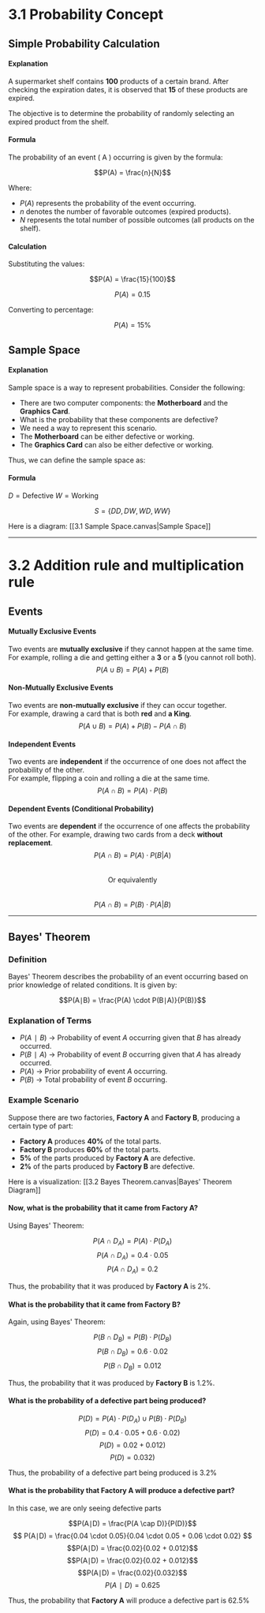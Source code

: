 # 3.1 Probability Concept  

## Simple Probability Calculation
#### Explanation
A supermarket shelf contains **100** products of a certain brand. After checking the expiration dates, it is observed that **15** of these products are expired.

The objective is to determine the probability of randomly selecting an expired product from the shelf.

#### Formula
The probability of an event \( A \) occurring is given by the formula:

$$P(A) = \frac{n}{N}$$

Where:
- $P(A)$ represents the probability of the event occurring.
- $n$ denotes the number of favorable outcomes (expired products).
- $N$ represents the total number of possible outcomes (all products on the shelf).

#### Calculation
Substituting the values:

$$P(A) = \frac{15}{100}$$

$$P(A) = 0.15$$

Converting to percentage:

$$P(A) = 15\%$$


## Sample Space  
#### Explanation
Sample space is a way to represent probabilities. Consider the following:  

- There are two computer components: the **Motherboard** and the **Graphics Card**.  
- What is the probability that these components are defective?  
- We need a way to represent this scenario.  
- The **Motherboard** can be either defective or working.  
- The **Graphics Card** can also be either defective or working.  

Thus, we can define the sample space as: 

#### Formula
$D = \text{Defective}$
$W = \text{Working}$

$$S = \{DD, DW, WD, WW\}$$  

Here is a diagram: [[3.1 Sample Space.canvas|Sample Space]]

---

# 3.2 Addition rule and multiplication rule

## Events  
#### Mutually Exclusive Events  
Two events are **mutually exclusive** if they cannot happen at the same time.  
For example, rolling a die and getting either a **3** or a **5** (you cannot roll both).  
$$
P(A \cup B) = P(A) + P(B)
$$  

#### Non-Mutually Exclusive Events  
Two events are **non-mutually exclusive** if they can occur together.  
For example, drawing a card that is both **red** and **a King**.  
$$
P(A \cup B) = P(A) + P(B) - P(A \cap B)
$$  

#### Independent Events  
Two events are **independent** if the occurrence of one does not affect the probability of the other.  
For example, flipping a coin and rolling a die at the same time.  
$$
P(A \cap B) = P(A) \cdot P(B)
$$  

#### Dependent Events (Conditional Probability)  
Two events are **dependent** if the occurrence of one affects the probability of the other. 
For example, drawing two cards from a deck **without replacement**.  
$$
P(A \cap B) = P(A) \cdot P(B | A)
$$  
$$ \text{Or equivalently} $$  
$$
P(A \cap B) = P(B) \cdot P(A | B)
$$  

---


## Bayes' Theorem

### Definition
Bayes' Theorem describes the probability of an event occurring based on prior knowledge of related conditions. It is given by:

$$P(A∣B) = \frac{P(A) \cdot P(B∣A)}{P(B)}$$

### Explanation of Terms
- $P(A∣B)$ → Probability of event $A$ occurring given that $B$ has already occurred.
- $P(B∣A)$ → Probability of event $B$ occurring given that $A$ has already occurred.
- $P(A)$ → Prior probability of event $A$ occurring.
- $P(B)$ → Total probability of event $B$ occurring.

### Example Scenario
Suppose there are two factories, **Factory A** and **Factory B**, producing a certain type of part:

- **Factory A** produces **40%** of the total parts.
- **Factory B** produces **60%** of the total parts.
- **5%** of the parts produced by **Factory A** are defective.
- **2%** of the parts produced by **Factory B** are defective.

Here is a visualization: [[3.2 Bayes Theorem.canvas|Bayes' Theorem Diagram]]

#### Now, what is the probability that it came from **Factory A**?
Using Bayes' Theorem:

$$P(A\cap D_A) = P(A) \cdot P(D_A)$$
$$P(A\cap D_A) = 0.4 \cdot 0.05$$
$$P(A\cap D_A) = 0.2$$

Thus, the probability that it was produced by **Factory A** is $2\%$.

#### What is the probability that it came from Factory B?
Again, using Bayes' Theorem:

$$P(B\cap D_B) = P(B) \cdot P(D_B)$$
$$P(B\cap D_B) = 0.6 \cdot 0.02$$
$$P(B\cap D_B) = 0.012$$

Thus, the probability that it was produced by **Factory B** is $1.2\%$.

#### What is the probability of a defective part being produced?
$$P(D) = P(A) \cdot P(D_A) \cup P(B) \cdot P(D_B)$$
$$P(D) = 0.4 \cdot 0.05 + 0.6 \cdot 0.02)$$
$$P(D) = 0.02 + 0.012)$$
$$P(D) = 0.032)$$

Thus, the probability of a defective part being produced is $3.2\%$

#### What is the probability that Factory A will produce a defective part?
In this case, we are only seeing defective parts

$$P(A∣D) = \frac{P(A \cap D)}{P(D)}$$
$$
P(A∣D) = \frac{0.04 \cdot 0.05}{0.04 \cdot 0.05 + 0.06 \cdot 0.02}
$$
$$P(A∣D) = \frac{0.02}{0.02 + 0.012}$$
$$P(A∣D) = \frac{0.02}{0.02 + 0.012}$$
$$P(A∣D) = \frac{0.02}{0.032}$$
$$P(A∣D) = 0.625$$

Thus, the probability that **Factory A** will produce a defective part is $62.5\%$